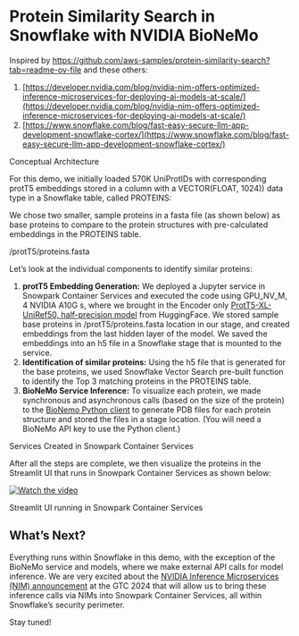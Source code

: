 # Protein Similarity Search in Snowflake with NVIDIA BioNeMo

Inspired by https://github.com/aws-samples/protein-similarity-search?tab=readme-ov-file
and these others:
1.  [https://developer.nvidia.com/blog/nvidia-nim-offers-optimized-inference-microservices-for-deploying-ai-models-at-scale/](https://developer.nvidia.com/blog/nvidia-nim-offers-optimized-inference-microservices-for-deploying-ai-models-at-scale/)
2.  [https://www.snowflake.com/blog/fast-easy-secure-llm-app-development-snowflake-cortex/](https://www.snowflake.com/blog/fast-easy-secure-llm-app-development-snowflake-cortex/)


Conceptual Architecture

For this demo, we initially loaded 570K UniProtIDs with corresponding protT5 embeddings stored in a column with a VECTOR(FLOAT, 1024)) data type in a Snowflake table, called PROTEINS:

We chose two smaller, sample proteins in a fasta file (as shown below) as base proteins to compare to the protein structures with pre-calculated embeddings in the PROTEINS table.

/protT5/proteins.fasta

Let’s look at the individual components to identify similar proteins:

1.  **protT5 Embedding Generation:** We deployed a Jupyter service in Snowpark Container Services and executed the code using GPU\_NV\_M, 4 NVIDIA A10G s, where we brought in the Encoder only [ProtT5-XL-UniRef50, half-precision model](https://huggingface.co/Rostlab/prot_t5_xl_half_uniref50-enc) from HuggingFace. We stored sample base proteins in /protT5/proteins.fasta location in our stage, and created embeddings from the last hidden layer of the model. We saved the embeddings into an h5 file in a Snowflake stage that is mounted to the service.
2.  **Identification of similar proteins:** Using the h5 file that is generated for the base proteins, we used Snowflake Vector Search pre-built function to identify the Top 3 matching proteins in the PROTEINS table.
3.  **BioNeMo Service Inference:** To visualize each protein, we made synchronous and asynchronous calls (based on the size of the protein) to the [BioNemo Python client](https://pypi.org/project/bionemo/) to generate PDB files for each protein structure and stored the files in a stage location. (You will need a BioNeMo API key to use the Python client.)

Services Created in Snowpark Container Services

After all the steps are complete, we then visualize the proteins in the Streamlit UI that runs in Snowpark Container Services as shown below:

[![Watch the video](https://img.youtube.com/vi/csC7Hnps480/sddefault.jpg)](https://youtu.be/csC7Hnps480)


Streamlit UI running in Snowpark Container Services

What’s Next?
------------

Everything runs within Snowflake in this demo, with the exception of the BioNeMo service and models, where we make external API calls for model inference. We are very excited about the [NVIDIA Inference Microservices (NIM) announcement](https://developer.nvidia.com/blog/nvidia-nim-offers-optimized-inference-microservices-for-deploying-ai-models-at-scale/) at the GTC 2024 that will allow us to bring these inference calls via NIMs into Snowpark Container Services, all within Snowflake’s security perimeter.

Stay tuned!
